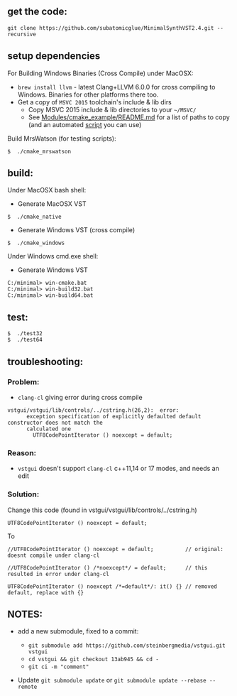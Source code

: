 
## get the code:

```
git clone https://github.com/subatomicglue/MinimalSynthVST2.4.git --recursive
```

## setup dependencies

For Building Windows Binaries (Cross Compile) under MacOSX:
- `brew install llvm` - latest Clang+LLVM 6.0.0 for cross compiling to Windows.  Binaries for other platforms there too.
- Get a copy of `MSVC 2015` toolchain's include & lib dirs
  * Copy MSVC 2015 include & lib directories to your `~/MSVC/`
  * See [Modules/cmake_example/README.md](https://github.com/subatomicglue/cross-compile-macosx-clang-windows-msvc/tree/master/cmake_example#install-msvc-and-clang-compiler) for a list of paths to copy (and an automated [script](https://github.com/subatomicglue/cross-compile-macosx-clang-windows-msvc/tree/master/cmake_example/Modules/Platform/copy_msvc) you can use)

Build MrsWatson (for testing scripts):
```
$  ./cmake_mrswatson
```

## build:

Under MacOSX bash shell:
- Generate MacOSX VST
```
$  ./cmake_native
```
- Generate Windows VST (cross compile)
```
$  ./cmake_windows
```

Under Windows cmd.exe shell:
- Generate Windows VST
```
C:/minimal> win-cmake.bat
C:/minimal> win-build32.bat
C:/minimal> win-build64.bat
```

## test:
```
$  ./test32
$  ./test64
```


## troubleshooting:

### Problem:
  - `clang-cl` giving error during cross compile
```
vstgui/vstgui/lib/controls/../cstring.h(26,2):  error:
      exception specification of explicitly defaulted default constructor does not match the
      calculated one
        UTF8CodePointIterator () noexcept = default;
```
### Reason:
  - `vstgui` doesn't support `clang-cl` c++11,14 or 17 modes, and needs an edit
### Solution:

Change this code (found in vstgui/vstgui/lib/controls/../cstring.h)
```
UTF8CodePointIterator () noexcept = default;
```
To
```
//UTF8CodePointIterator () noexcept = default;          // original: doesnt compile under clang-cl

//UTF8CodePointIterator () /*noexcept*/ = default;      // this resulted in error under clang-cl

UTF8CodePointIterator () noexcept /*=default*/: it() {} // removed default, replace with {}

```

## NOTES:

- add a new submodule, fixed to a commit:
  * `git submodule add https://github.com/steinbergmedia/vstgui.git vstgui`
  * `cd vstgui && git checkout 13ab945 && cd -`
  * `git ci -m "comment"`

- Update `git submodule update` or `git submodule update --rebase --remote`

